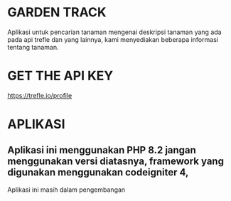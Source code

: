 # GARDEN TRACK
Aplikasi untuk pencarian tanaman mengenai deskripsi tanaman yang ada pada api trefle dan yang lainnya,
kami menyediakan beberapa informasi tentang tanaman.

# GET THE API KEY
https://trefle.io/profile

# APLIKASI
Aplikasi ini menggunakan PHP 8.2 jangan menggunakan versi diatasnya, framework yang digunakan menggunakan
codeigniter 4,
-----------------------------------------
Aplikasi ini masih dalam pengembangan 
